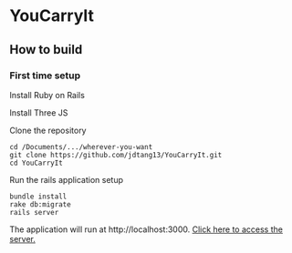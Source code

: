 # YouCarryIt

## How to build

### First time setup

Install Ruby on Rails

<Todo>

Install Three JS

<Todo>

Clone the repository

    cd /Documents/.../wherever-you-want
    git clone https://github.com/jdtang13/YouCarryIt.git
    cd YouCarryIt

Run the rails application setup

    bundle install
    rake db:migrate
    rails server

The application will run at http://localhost:3000. [Click here to access the server.](http://localhost:3000)
